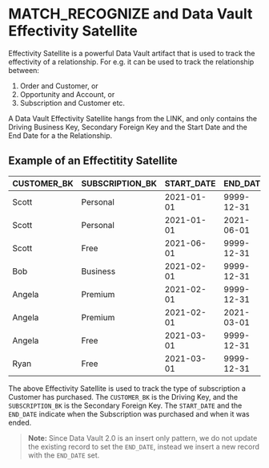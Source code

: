 # MATCH_RECOGNIZE and Data Vault Effectivity Satellite
Effectivity Satellite is a powerful Data Vault artifact that is used to track the effectivity of a relationship. For e.g. it can be used to track the relationship between:
1. Order and Customer, or 
2. Opportunity and Account, or 
3. Subscription and Customer etc. 
 
A Data Vault Effectivity Satellite hangs from the LINK, and only contains the Driving Business Key, Secondary Foreign Key and the Start Date and the End Date for a the Relationship.


## Example of an Effectitity Satellite

| CUSTOMER_BK | SUBSCRIPTION_BK | START_DATE | END_DATE   |
|-------------|-----------------|------------|------------|
| Scott       | Personal        | 2021-01-01 | 9999-12-31 |
| Scott       | Personal        | 2021-01-01 | 2021-06-01 |
| Scott       | Free            | 2021-06-01 | 9999-12-31 |
| Bob         | Business        | 2021-02-01 | 9999-12-31 |
| Angela      | Premium         | 2021-02-01 | 9999-12-31 |
| Angela      | Premium         | 2021-02-01 | 2021-03-01 |
| Angela      | Free            | 2021-03-01 | 9999-12-31 |
| Ryan        | Free            | 2021-03-01 | 9999-12-31 |

The above Effectivity Satellite is used to track the type of subscription a Customer has purchased. The `CUSTOMER_BK` is the Driving Key, and the `SUBSCRIPTION_BK` is the Secondary Foreign Key. The `START_DATE` and the `END_DATE` indicate when the Subscription was purchased and when it was ended. 

> **Note:** Since Data Vault 2.0 is an insert only pattern, we do not update the existing record to set the `END_DATE`, instead we insert a new record with the `END_DATE` set.

